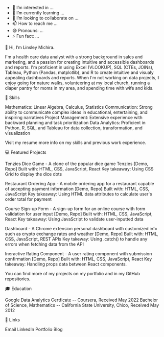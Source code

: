 - 👀 I’m interested in ...
- 🌱 I’m currently learning ...
- 💞️ I’m looking to collaborate on ...
- 📫 How to reach me ...
- 😄 Pronouns: ...
- ⚡ Fun fact: ...

👋 Hi, I’m Linsley Michira.

I'm a health care data analyst with a strong background in sales and marketing, and a passion for creating intuitive and accessible dashboards and reports. I'm proficient in using Excel (VLOOKUP), SQL (CTEs, JOINs), Tableau, Python (Pandas, matplotlib), and R to create intuitive and visualy appealing dashboards and reports. When I'm not working on data projects, I enjoy going for nature walks, volunteering at my local church, running a diaper pantry for moms in my area, and spending time with wife and kids.

🧰 Skills

Mathematics: Linear Algebra, Calculus, Statistics
Communication: Strong ability to communicate complex ideas in educational, entertaining, and inspiring narratives
Project Management: Extensive experience with backward planning and task prioritization
Data Analytics: Proficient in Python, R, SQL, and Tableau for data collection, transformation, and visualization

Visit my resume more info on my skills and previous work experience.

💻 Featured Projects

Tenzies Dice Game - A clone of the popular dice game Tenzies [Demo, Repo]
Built with: HTML, CSS, JavaScript, React
Key takeaway: Using CSS Grid to display the dice dots

Restaurant Ordering App - A mobile ordering app for a restaurant capable of accepting payment information [Demo, Repo]
Built with: HTML, CSS, JavaScript
Key takeaway: Using HTML data attributes to calculate user's order total for payment

Course Sign-up Form - A sign-up form for an online course with form validation for user input [Demo, Repo]
Built with: HTML, CSS, JavaScript, React
Key takeaway: Using JavaScript to validate user-inputted data

Dashboard - A Chrome extension personal dashboard with customized info such as crypto exchange rates and weather [Demo, Repo]
Built with: HTML, CSS, JavaScript, REST APIs
Key takeway: Using .catch() to handle any errors when fetching data from the API

Ineractive Rating Component - A user rating component with submission confirmation [Demo, Repo]
Built with: HTML, CSS, JavaScript, React
Key takeaway: Handling props data between React components.

You can find more of my projects on my portfolio and in my GitHub repositories.

🎓 Education

Google Data Analytics Certficate -- Coursera, Received May 2022
Bachelor of Science, Mathematics -- California State University, Chico, Received May 2012

🔗 Links

Email
LinkedIn
Portfolio
Blog


<!---
linsleymichira/linsleymichira is a ✨ special ✨ repository because its `README.md` (this file) appears on your GitHub profile.
You can click the Preview link to take a look at your changes.
--->
